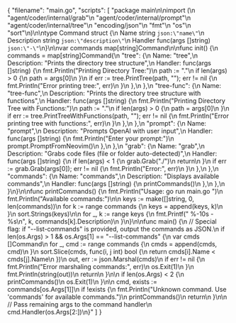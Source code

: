 {
  "filename": "main.go",
  "scripts": [
    "package main\n\nimport (\n \"agent/coder/internal/grab\"\n \"agent/coder/internal/prompt\"\n \"agent/coder/internal/tree\"\n \"encoding/json\"\n \"fmt\"\n \"os\"\n \"sort\"\n)\n\ntype Command struct {\n Name        string              `json:\"name\"`\n Description string              `json:\"description\"`\n Handler     func(args []string) `json:\"-\"`\n}\n\nvar commands map[string]Command\n\nfunc init() {\n commands = map[string]Command{\n  \"tree\": {\n   Name:        \"tree\",\n   Description: \"Prints the directory tree structure\",\n   Handler: func(args []string) {\n    fmt.Println(\"Printing Directory Tree:\")\n    path := \".\"\n   if len(args) > 0 {\n       path = args[0]\n    }\n    if err := tree.PrintTree(path, \"\"); err != nil {\n     fmt.Println(\"Error printing tree:\", err)\n    }\n   },\n  },\n  \"tree-func\": {\n   Name:        \"tree-func\",\n   Description: \"Prints the directory tree structure with functions\",\n   Handler: func(args []string) {\n    fmt.Println(\"Printing Directory Tree with Functions:\")\n    path := \".\"\n    if len(args) > 0 {\n        path = args[0]\n    }\n    if err := tree.PrintTreeWithFunctions(path, \"\"); err != nil {\n     fmt.Println(\"Error printing tree with functions:\", err)\n    }\n   },\n  },\n  \"prompt\": {\n   Name:        \"prompt\",\n   Description: \"Prompts OpenAI with user input\",\n   Handler: func(args []string) {\n    fmt.Println(\"Enter your prompt:\")\n    prompt.PromptFromNeovim()\n   },\n  },\n  \"grab\": {\n   Name:        \"grab\",\n   Description: \"Grabs code files (file or folder auto-detected)\",\n   Handler: func(args []string) {\n    if len(args) < 1 {\n     grab.Grab(\"./\")\n     return\n    }\n    if err := grab.Grab(args[0]); err != nil {\n     fmt.Println(\"Error:\", err)\n    }\n   },\n  },\n  \"commands\": {\n   Name:        \"commands\",\n   Description: \"Displays available commands\",\n   Handler: func(args []string) {\n    printCommands()\n   },\n  },\n }\n}\n\nfunc printCommands() {\n fmt.Println(\"Usage: go run main.go <command> <arguments>\")\n fmt.Println(\"Available commands:\")\n\n keys := make([]string, 0, len(commands))\n for k := range commands {\n  keys = append(keys, k)\n }\n sort.Strings(keys)\n\n for _, k := range keys {\n  fmt.Printf(\"  %-10s - %s\\n\", k, commands[k].Description)\n }\n}\n\nfunc main() {\n // Special flag: if \"--list-commands\" is provided, output the commands as JSON.\n if len(os.Args) > 1 && os.Args[1] == \"--list-commands\" {\n  var cmds []Command\n  for _, cmd := range commands {\n   cmds = append(cmds, cmd)\n  }\n  sort.Slice(cmds, func(i, j int) bool {\n   return cmds[i].Name < cmds[j].Name\n  })\n  out, err := json.Marshal(cmds)\n  if err != nil {\n   fmt.Println(\"Error marshaling commands:\", err)\n   os.Exit(1)\n  }\n  fmt.Println(string(out))\n  return\n }\n\n if len(os.Args) < 2 {\n  printCommands()\n  os.Exit(1)\n }\n\n cmd, exists := commands[os.Args[1]]\n if !exists {\n  fmt.Println(\"Unknown command. Use 'commands' for available commands.\")\n  printCommands()\n  return\n }\n\n // Pass remaining args to the command handler\n cmd.Handler(os.Args[2:])\n}"
  ]
}
